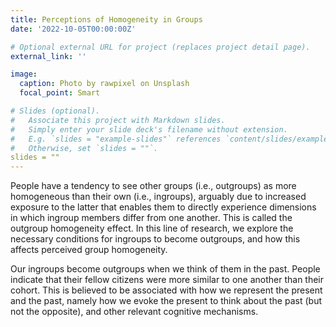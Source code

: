 ```yaml
---
title: Perceptions of Homogeneity in Groups
date: '2022-10-05T00:00:00Z'

# Optional external URL for project (replaces project detail page).
external_link: ''

image:
  caption: Photo by rawpixel on Unsplash
  focal_point: Smart

# Slides (optional).
#   Associate this project with Markdown slides.
#   Simply enter your slide deck's filename without extension.
#   E.g. `slides = "example-slides"` references `content/slides/example-slides.md`.
#   Otherwise, set `slides = ""`.
slides = ""
---
```


People have a tendency to see other groups (i.e., outgroups) as more homogeneous than their own (i.e., ingroups), arguably due to increased exposure to the latter that enables them to directly experience dimensions in which ingroup members differ from one another. This is called the outgroup homogeneity effect. In this line of research, we explore the necessary conditions for ingroups to become outgroups, and how this affects perceived group homogeneity.

Our ingroups become outgroups when we think of them in the past. People indicate that their fellow citizens were more similar to one another than their cohort. This is believed to be associated with how we represent the present and the past, namely how we evoke the present to think about the past (but not the opposite), and other relevant cognitive mechanisms.